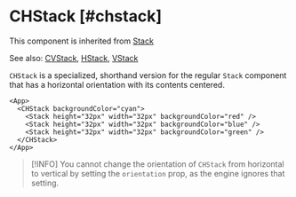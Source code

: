 # CHStack [#chstack]

This component is inherited from [Stack](/components/Stack)

See also: [CVStack](/components/CVStack), [HStack](/components/HStack), [VStack](/components/VStack)

`CHStack` is a specialized, shorthand version for the regular `Stack` component that has a horizontal orientation with its contents centered.

```xmlui-pg copy display name="Example: CHStack"
<App>
  <CHStack backgroundColor="cyan">
    <Stack height="32px" width="32px" backgroundColor="red" />
    <Stack height="32px" width="32px" backgroundColor="blue" />
    <Stack height="32px" width="32px" backgroundColor="green" />
  </CHStack>
</App>
```

>[!INFO]
> You cannot change the orientation of `CHStack` from horizontal to vertical by setting the `orientation` prop, as the engine ignores that setting.



